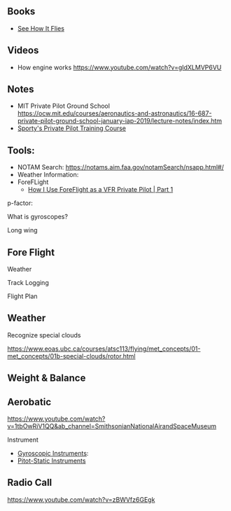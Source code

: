 ## Books

* [See How It Flies](https://www.av8n.com/how/#contents)



## Videos

* How engine works https://www.youtube.com/watch?v=gIdXLMVP6VU



## Notes

* MIT Private Pilot Ground School https://ocw.mit.edu/courses/aeronautics-and-astronautics/16-687-private-pilot-ground-school-january-iap-2019/lecture-notes/index.htm
* [Sporty's Private Pilot Training Course](https://dl.videos.sportys.com/onlinecourse/documents/privatestudyguide.pdf)



## Tools:

* NOTAM Search: https://notams.aim.faa.gov/notamSearch/nsapp.html#/
* Weather Information: 
* ForeFLight
  * [How I Use ForeFlight as a VFR Private Pilot | Part 1](https://www.youtube.com/watch?v=MFRoQrqvF30&ab_channel=MidlifePilot)





p-factor: 

What is gyroscopes? 

Long wing 

## Fore Flight

Weather

Track Logging 





Flight Plan



## Weather

Recognize special clouds

https://www.eoas.ubc.ca/courses/atsc113/flying/met_concepts/01-met_concepts/01b-special-clouds/rotor.html 



## Weight & Balance



## Aerobatic

https://www.youtube.com/watch?v=1tbOwRiV1QQ&ab_channel=SmithsonianNationalAirandSpaceMuseum



Instrument

* [Gyroscopic Instruments](https://www.youtube.com/watch?v=hVsx4XWafXg): 
* [Pitot-Static Instruments](https://www.youtube.com/watch?v=kdFGbUouE_4)



## Radio Call 

https://www.youtube.com/watch?v=zBWVfz6GEgk 



